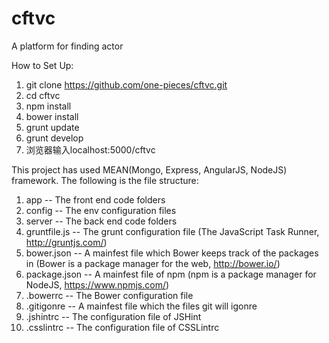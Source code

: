 # cftvc
A platform for finding actor

How to Set Up:

1. git clone https://github.com/one-pieces/cftvc.git
2. cd cftvc
3. npm install
4. bower install
5. grunt update
6. grunt develop
7. 浏览器输入localhost:5000/cftvc

This project has used MEAN(Mongo, Express, AngularJS, NodeJS) framework. The following is the file structure:

1. app -- The front end code folders
2. config -- The env configuration files
3. server -- The back end code folders
4. gruntfile.js -- The grunt configuration file (The JavaScript Task Runner, http://gruntjs.com/)
5. bower.json -- A mainfest file which Bower keeps track of the packages in (Bower is a package manager for the web, http://bower.io/)
6. package.json -- A mainfest file of npm (npm is a package manager for NodeJS, https://www.npmjs.com/)
7. .bowerrc -- The Bower configuration file
8. .gitigonre -- A mainfest file which the files git will igonre
9. .jshintrc -- The configuration file of JSHint
10. .csslintrc -- The configuration file of CSSLintrc